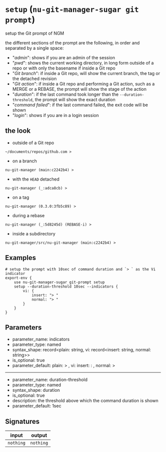 # `setup` (`nu-git-manager-sugar git prompt`)
setup the Git prompt of NGM

the different sections of the prompt are the following, in order and separated by a single space:
- "_admin_": shows if you are an admin of the session
- "_pwd_": shows the current working directory, in long form outside of a repo or with only the
    basename if inside a Git repo
- "_Git branch_": if inside a Git repo, will show the current branch, the tag or the
    detached revision
- "_Git action_": if inside a Git repo and performing a Git action, such as a MERGE or a
    REBASE, the prompt will show the stage of the action
- "_duration_": if the last command took longer than the `--duration-threshold`, the prompt
    will show the exact duration
- "_command failed_": if the last command failed, the exit code will be shown
- "_login_": shows if you are in a login session

## the look
- outside of a Git repo
```
~/documents/repos/github.com >
```
- on a branch
```
nu-git-manager (main:c2242b4) >
```
- with the `HEAD` detached
```
nu-git-manager (_:adca8cb) >
```
- on a tag
```
nu-git-manager (0.3.0:3fb5c89) >
```
- during a rebase
```
nu-git-manager (_:5d8245d) (REBASE-i) >
```
- inside a subdirectory
```
nu-git-manager/src/nu-git-manager (main:c2242b4) >
```

## Examples
```nushell
# setup the prompt with 10sec of command duration and `> ` as the Vi indicator
export-env {
    use nu-git-manager-sugar git-prompt setup
    setup --duration-threshold 10sec --indicators {
        vi: {
            insert: "> "
            normal: "> "
        }
    }
}
```

## Parameters
- parameter_name: indicators
- parameter_type: named
- syntax_shape: record<plain: string, vi: record<insert: string, normal: string>>
- is_optional: true
- parameter_default: plain: > , vi: insert: : , normal: > 
---
- parameter_name: duration-threshold
- parameter_type: named
- syntax_shape: duration
- is_optional: true
- description: the threshold above which the command duration is shown
- parameter_default: 1sec

## Signatures
| input     | output    |
| --------- | --------- |
| `nothing` | `nothing` |
